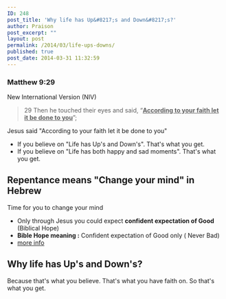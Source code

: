 ```yaml
---
ID: 248
post_title: 'Why life has Up&#8217;s and Down&#8217;s?'
author: Praison
post_excerpt: ""
layout: post
permalink: /2014/03/life-ups-downs/
published: true
post_date: 2014-03-31 11:32:59
---
```

<div>
<h3>Matthew 9:29</h3>
New International Version (NIV)

</div>
<div>
<blockquote>29 Then he touched their eyes and said, “<span style="text-decoration: underline;"><strong>According to your faith let it be done to you</strong></span>”;</blockquote>
Jesus said "According to your faith let it be done to you"
<ul>
	<li>If you believe on "Life has Up's and Down's". That's what you get.</li>
	<li>If you believe on "Life has both happy and sad moments". That's what you get.</li>
</ul>
<h2>Repentance means "Change your mind" in Hebrew</h2>
Time for you to change your mind
<ul>
	<li>Only through Jesus you could expect <strong>confident expectation of Good</strong> (Biblical Hope)</li>
	<li><strong>Bible Hope meaning :</strong> Confident expectation of Good only ( Never Bad)</li>
	<li><a title="Hope : Biblical meaning" href="http://biblerevelation.org/2014/03/30/hope-biblical-meaning/" target="_blank" rel="noopener noreferrer">more info</a></li>
</ul>
<h2>Why life has Up's and Down's?</h2>
Because that's what you believe. That's what you have faith on. So that's what you get.

</div>